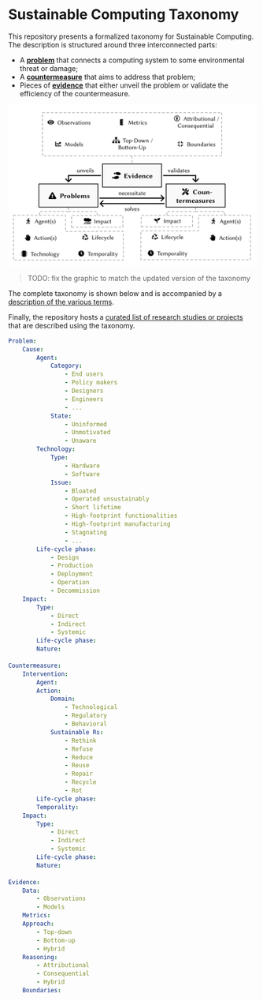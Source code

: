 # Sustainable Computing Taxonomy

This repository presents a formalized taxonomy for Sustainable Computing.
The description is structured around three interconnected parts:

- A [**problem**](./problem.yaml) that connects a computing system to some environmental threat or damage;
- A [**countermeasure**](./countermeasure.yaml) that aims to address that problem;
- Pieces of [**evidence**](./evidence.yaml) that either unveil the problem or validate the efficiency of the countermeasure.

<!-- ![Overview of the sustainable computing taxonomy illustrating the interconnection between problems, countermeasures, and evidence.](taxonomy_overview.png "Overview of the sustainable computing taxonomy") -->

<p align="center">
<img src="taxonomy_overview.png" width="600" title="Overview of the sustainable computing taxonomy" alt="Overview of the sustainable computing taxonomy illustrating the interconnection between problems, countermeasures, and evidence."></p>

> TODO: fix the graphic to match the updated version of the taxonomy

The complete taxonomy is shown below and is accompanied by a [description of the various terms](./taxonomy-description.md).

Finally, the repository hosts a [curated list of research studies or projects](./studies/) that are described using the taxonomy.  

```yaml
Problem:
    Cause:
        Agent:
            Category:
                - End users
                - Policy makers
                - Designers
                - Engineers
                - ...
            State:
                - Uninformed
                - Unmotivated
                - Unaware
        Technology:
            Type: 
                - Hardware
                - Software
            Issue:
                - Bloated
                - Operated unsustainably
                - Short lifetime
                - High-footprint functionalities
                - High-footprint manufacturing
                - Stagnating
                - ... 
        Life-cycle phase: 
            - Design
            - Production
            - Deployment
            - Operation
            - Decommission
    Impact:
        Type:
            - Direct
            - Indirect
            - Systemic
        Life-cycle phase:
        Nature:
        
Countermeasure:
    Intervention:
        Agent: 
        Action:
            Domain:
                - Technological
                - Regulatory
                - Behavioral
            Sustainable Rs:
                - Rethink
                - Refuse
                - Reduce
                - Reuse
                - Repair
                - Recycle
                - Rot
        Life-cycle phase: 
        Temporality: 
    Impact:
        Type:
            - Direct
            - Indirect
            - Systemic
        Life-cycle phase: 
        Nature: 
    
Evidence:
    Data:
        - Observations 
        - Models 
    Metrics: 
    Approach:
        - Top-down
        - Bottom-up
        - Hybrid
    Reasoning:
        - Attributional
        - Consequential
        - Hybrid
    Boundaries:
```
